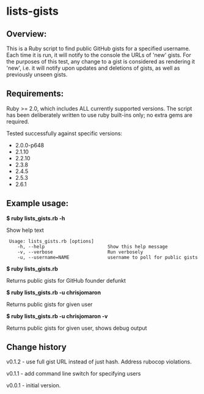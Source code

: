 # lists-gists

## Overview:

  This is a Ruby script to find public GitHub gists for a specified username.
  Each time it is run, it will notify to the console the URLs of 'new' gists.
  For the purposes of this test, any change to a gist is considered as rendering
  it 'new', i.e. it will notify upon updates and deletions of gists, as well as
  previously unseen gists.

## Requirements:

  Ruby >= 2.0, which includes ALL currently supported versions.
  The script has been deliberately written to use ruby built-ins only; no extra
  gems are required.

  Tested successfully against specific versions:
 * 2.0.0-p648
 * 2.1.10
 * 2.2.10
 * 2.3.8
 * 2.4.5
 * 2.5.3
 * 2.6.1


## Example usage:

  __$ ruby lists_gists.rb  -h__

  Show help text

```
 Usage: lists_gists.rb [options]
    -h, --help                       Show this help message
    -v, --verbose                    Run verbosely
    -u, --username=NAME              username to poll for public gists
```

  __$ ruby lists_gists.rb__

  Returns public gists for GitHub founder defunkt


  __$ ruby lists_gists.rb -u chrisjomaron__

  Returns public gists for given user


  __$ ruby lists_gists.rb -u chrisjomaron -v__

  Returns public gists for given user, shows debug output



## Change history

  v0.1.2 - use full gist URL instead of just hash. Address rubocop violations.

  v0.1.1 - add command line switch for specifying users

  v0.0.1 - initial version.
